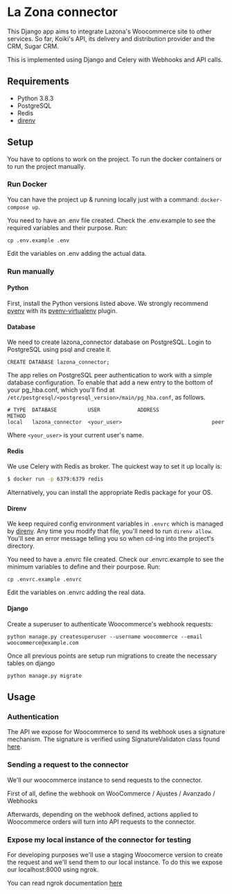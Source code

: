 # La Zona connector

This Django app aims to integrate Lazona's Woocommerce site to other services.
So far, Koiki's API, its delivery and distribution provider and the CRM, Sugar
CRM.

This is implemented using Django and Celery with Webhooks and API calls.

## Requirements

* Python 3.8.3
* PostgreSQL
* Redis
* [direnv](https://direnv.net/)

## Setup

You have to options to work on the project. To run the docker containers or to run the project manually.

### Run Docker

You can have the project up & running locally just with a command:
`docker-compose up`. 

You need to have an .env file created. Check the .env.example to see the required variables and their purpose. Run:

```
cp .env.example .env
```
Edit the variables on .env adding the actual data.

### Run manually

#### Python

First, install the Python versions listed above. We strongly recommend [pyenv]
with its [pyenv-virtualenv] plugin.

[pyenv]: https://github.com/pyenv/pyenv
[pyenv-virtualenv]: pyenv-virtualenv

#### Database

We need to create lazona_connector database on PostgreSQL. Login to PostgreSQL using psql and create it.

```
CREATE DATABASE lazona_connector;
```

The app relies on PostgreSQL peer authentication to work with a simple database
configuration. To enable that add a new entry to the bottom of your pg_hba.conf,
which you'll find at `/etc/postgresql/<postgresql_version>/main/pg_hba.conf`, as
follows.

```
# TYPE  DATABASE          USER            ADDRESS                 METHOD
local   lazona_connector  <your_user>                             peer
```

Where `<your_user>` is your current user's name.

#### Redis

We use Celery with Redis as broker. The quickest way to set it up locally is:

```sh
$ docker run -p 6379:6379 redis
```

Alternatively, you can install the appropriate Redis package for your OS.

#### Direnv

We keep required config environment variables in `.envrc` which is managed by
[direnv](https://direnv.net/). Any time you modify that file, you'll need to run
`direnv allow`. You'll see an error message telling you so when cd-ing into the
project's directory.

You need to have a .envrc file created. Check our .envrc.example to see the minimum variables to define and their pourpose. Run:

```
cp .envrc.example .envrc
```
Edit the variables on .envrc adding the real data.

#### Django

Create a superuser to authenticate Woocommerce's webhook requests:

```
python manage.py createsuperuser --username woocommerce --email woocommerce@example.com
```


Once all previous points are setup run migrations to create the necessary tables on django

```
python manage.py migrate

```

## Usage

### Authentication

The API we expose for Woocommerce to send its webhook uses a signature mechanism. The signature is verified using SignatureValidaton class found [here](https://github.com/coopdevs/lazona_connector/blob/main/api/authentication.py).

### Sending a request to the connector

We'll our woocommerce instance to send requests to the connector.

First of all, define the webhook on WooCommerce / Ajustes / Avanzado / Webhooks

Afterwards, depending on the webhook defined, actions applied to Woocommerce orders will turn into API requests to the connector.


### Expose my local instance of the connector for testing

For developing purposes we'll use a staging Woocomerce version to create the request and we'll send them to our local instance. To do this we expose our localhost:8000 using ngrok.

You can read ngrok documentation [here](https://ngrok.com/product)
